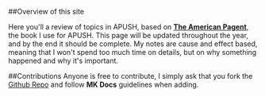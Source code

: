 
##Overview of this site

Here you'll a review of topics in APUSH, based on <b><u>The American Pagent</u></b>, the book I use for APUSH.
This page will be updated throughout the year, and by the end it should be complete. My notes are cause and effect
based, meaning that I won't spend too much time on details, but on why something happened and why it's important.


##Contributions
Anyone is free to contribute,
 I simply ask that you fork the <a href="https://github.com/ronakdev/apush">Github Repo</a> and follow <b>MK Docs</b>
 guidelines when adding.


